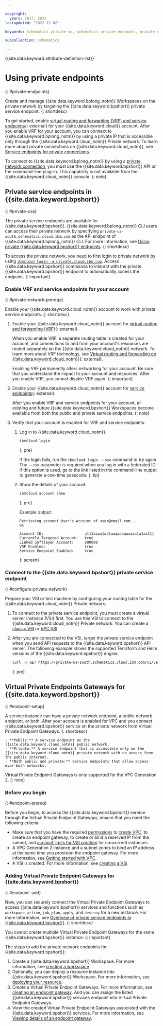 ```yaml
---

copyright:
  years: 2017, 2022
lastupdated: "2022-12-02"

keywords: schematics private se, schematics private endpoint, private network schematics

subcollection: schematics

---
```


{{site.data.keyword.attribute-definition-list}}


# Using private endpoints
{: #private-endpoints}  

Create and manage {{site.data.keyword.bplong_notm}} Workspaces on the private network by targeting the {{site.data.keyword.bpshort}} private service endpoint.
{: shortdesc} 

To get started, enable [virtual routing and forwarding (VRF) and service endpoints](/docs/account?topic=account-vrf-service-endpoint){: external} for your {{site.data.keyword.cloud}} account. After you enable VRF for your account, you can connect to {{site.data.keyword.bplong_notm}} by using a private IP that is accessible only through the {{site.data.keyword.cloud_notm}} Private network. To learn more about private connections on {{site.data.keyword.cloud_notm}}, see [Service endpoints for private connections](/docs/schematics?topic=schematics-secure-data#pi-location).

To connect to {{site.data.keyword.bplong_notm}} by using a [private network connection](/docs/schematics?topic=schematics-secure-data#pi-location), you must use the {{site.data.keyword.bpshort}} API or the command-line plug-in. This capability is not available from the {{site.data.keyword.cloud_notm}} console.
{: note}

## Private service endpoints in {{site.data.keyword.bpshort}}
{: #private-cse}

The private service endpoints are available for {{site.data.keyword.bpshort}}. {{site.data.keyword.bplong_notm}} CLI users can access their private network by specifying `private-us-south.schematics.cloud.ibm.com` as the API endpoint of {{site.data.keyword.bplong_notm}} CLI. For more information, see [Using private {{site.data.keyword.bpshort}} endpoints](/docs/schematics?topic=schematics-secure-data#pi-location).
{: shortdesc}

To access the private network, you need to first login to private network by using [`ibmcloud login -a private.cloud.ibm.com`](
https://github.com/IBM-Cloud/ibm-cloud-cli-sdk/blob/master/docs/plugin_developer_guide.md#9-private-endpoint-support). Access {{site.data.keyword.bpshort}} commands to interact with the private {{site.data.keyword.bpshort}} endpoint to automatically access the endpoint.
{: important}

### Enable VRF and service endpoints for your account
{: #private-network-prereqs}

Enable your {{site.data.keyword.cloud_notm}} account to work with private service endpoints. 
{: shortdesc}

1. Enable your {{site.data.keyword.cloud_notm}} account for [virtual routing and forwarding (VRF)](/docs/account?topic=account-vrf-service-endpoint#vrf){: external}.

    When you enable VRF, a separate routing table is created for your account, and connections to and from your account's resources are routed separately on the {{site.data.keyword.cloud_notm}} network. To learn more about VRF technology, see [Virtual routing and forwarding on {{site.data.keyword.cloud_notm}}](/docs/account?topic=account-vrf-service-endpoint){: external}.

    Enabling VRF permanently alters networking for your account. Be sure that you understand the impact to your account and resources. After you enable VRF, you cannot disable VRF again.
    {: important}

2. Enable your {{site.data.keyword.cloud_notm}} account for [service endpoints](/docs/account?topic=account-vrf-service-endpoint#service-endpoint){: external}.

    After you enable VRF and service endpoints for your account, all existing and future {{site.data.keyword.bpshort}} Workspaces become available from both the public and private service endpoints.
    {: note}

3. Verify that your account is enabled for VRF and service endpoints.
    1. Log in to {{site.data.keyword.cloud_notm}}.
        ```sh
        ibmcloud login
        ```
        {: pre}

        If the login fails, run the `ibmcloud login --sso` command to try again. The `--sso` parameter is required when you log in with a federated ID. If this option is used, go to the link listed in the command-line output to generate a one-time passcode.
        {: tip}

    2. Show the details of your account.
        ```sh
        ibmcloud account show
        ```
        {: pre}

        Example output:
        ```text
        Retrieving account User's Account of user@email.com...
        OK

        Account ID:                   a111aaaa1aa1aaaaaaaaaaaa1a1aa111   
        Currently Targeted Account:   true   
        Linked Softlayer Account:     000000
        VRF Enabled:                  true  
        Service Endpoint Enabled:     true
        ```
        {: screen}

### Connect to the {{site.data.keyword.bpshort}} private service endpoint
{: #configure-private-network}

Prepare your VSI or test machine by configuring your routing table for the {{site.data.keyword.cloud_notm}} Private network.

1. To connect to the private service endpoint, you must create a virtual server instance (VSI) first. You use this VSI to connect to the {{site.data.keyword.cloud_notm}} Private network. You can create a [classic VSI](/docs/virtual-servers?topic=virtual-servers-getting-started-tutorial) or [VPC VSI](/docs/vpc?topic=vpc-getting-started).

2. After you are connected to the VSI, target the private service endpoint when you send API requests to the {{site.data.keyword.bpshort}} API server. The following example shows the supported Terraform and Helm versions of the {{site.data.keyword.bpshort}} engine.
    ```sh
    curl -X GET https://private-us-south.schematics.cloud.ibm.com/v1/version
    ```
    {: pre}


## Virtual Private Endpoints Gateways for {{site.data.keyword.bpshort}}
{: #endpoint-setup}

A service instance can have a private network endpoint, a public network endpoint, or both. After your account is enabled for VPC and you connect {{site.data.keyword.bpshort}} service on the private network from Virtual Private Endpoint Gateways.
{: shortdesc}

    - **Public:** A service endpoint on the {{site.data.keyword.cloud_notm}} public network.
    - **Private:** A service endpoint that is accessible only on the {{site.data.keyword.cloud_notm}} private network with no access from the public internet.
    - **Both public and private:** Service endpoints that allow access over both networks.

Virtual Private Endpoint Gateways is only supported for the VPC Generation 2.
{: note}

### Before you begin
{: #endpoint-prereq}

Before you begin, to access the  {{site.data.keyword.bpshort}} service through the Virtual Private Endpoint Gateways, ensure that you meet the following criteria:

* Make sure that you have the required [permissions](/docs/schematics?topic=schematics-access#access-setup) to [create VPC](/docs/vpc?topic=vpc-getting-started), to create an endpoint gateway, to create or bind a reserved IP from the subnet, and [account limits for VSI creation](/docs/vpc?topic=vpc-quotas#vpcquotas) for concurrent instances.
* A VPC Generation 2 instance and a subnet zones to bind an IP address at the same time you provision the endpoint gateway. For more information, see [Getting started with VPC](/docs/vpc?topic=vpc-creating-a-vpc-using-the-ibm-cloud-console).
* A VSI is created. For more information, see [creating a VSI](/docs/vpc?topic=vpc-creating-virtual-servers&interface=cli).

### Adding Virtual Private Endpoint Gateways for {{site.data.keyword.bpshort}}
{: #endpoint-add}

Now, you can securely connect the Virtual Private Endpoint Gateways to access {{site.data.keyword.bpshort}} services and functions such as `workspace`, `action`, `job`, `plan`, `apply`, and `destroy` for a new instance. For more information, see [Overview of private service endpoints in {{site.data.keyword.bpshort}}](/docs/schematics?topic=schematics-secure-data#pi-location).
{: shortdesc}

You cannot create multiple Virtual Private Endpoint Gateways for the same {{site.data.keyword.bpshort}} instance.
{: important}

The steps to add the private network endpoints for {{site.data.keyword.bpshort}}:

1. Create a {{site.data.keyword.bpshort}} Workspace. For more information, see [creating a workspace](/docs/schematics?topic=schematics-workspace-setup#create-workspace).
2. Optionally, you can deploy a resource instance into {{site.data.keyword.bpshort}} Workspace. For more information, see [deploying your resource](/docs/schematics?topic=schematics-manage-lifecycle#deploy-resources).
3. Create a Virtual Private Endpoint Gateways. For more information, see [creating an endpoint gateway](/docs/vpc?topic=vpc-ordering-endpoint-gateway#vpe-creating-ui). And you can assign the listed {{site.data.keyword.bpshort}} services endpoint into Virtual Private Endpoint Gateways.
4. View the created Virtual Private Endpoint Gateways associated with the {{site.data.keyword.bpshort}} services. For more information, see [Viewing details of an endpoint gateway](/docs/vpc?topic=vpc-vpe-viewing-details-of-an-endpoint-gateway). 
